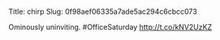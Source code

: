 Title: chirp
Slug: 0f98aef06335a7ade5ac294c6cbcc073

Ominously uninviting. #OfficeSaturday <a href="http://t.co/kNV2UzKZ">http://t.co/kNV2UzKZ</a>
